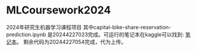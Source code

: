 # MLCoursework2024
2024年研究生机器学习课程项目
其中capital-bike-share-reservation-prediction.ipynb 是20244227023完成。可运行的笔记本在kaggle可以找到: [笔记本](https://www.kaggle.com/code/kitaniaa/capital-bike-share-reservation-prediction/)。
剩余代码为20244227054完成，代为上传。
